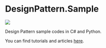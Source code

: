 # DesignPattern.Sample

![](https://travis-ci.org/KarateJB/DesignPattern.Sample.svg?branch=master)

Design Pattern sample codes in C# and Python. 

You can find tutorials and articles [here](https://github.com/KarateJB/eBooks/tree/master/Design%20Patterns).



